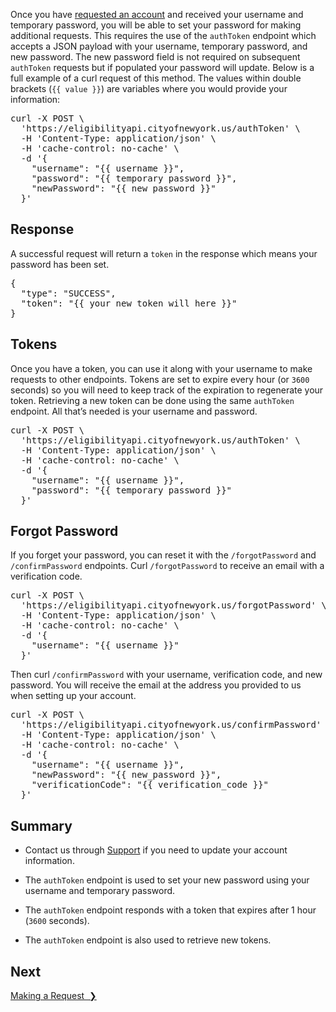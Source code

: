Once you have <a href="http://eepurl.com/gfLTuH" target="_blank">requested an account</a> and received your username and temporary password, you will be able to set your password for making additional requests. This requires the use of the `authToken` endpoint which accepts a JSON payload with your username, temporary password, and new password. The new password field is not required on subsequent `authToken` requests but if populated your password will update. Below is a full example of a curl request of this method. The values within double brackets (`{{ value }}`) are variables where you would provide your information:

<div class="code-block"><pre>
curl -X POST \
  'https://eligibilityapi.cityofnewyork.us/authToken' \
  -H 'Content-Type: application/json' \
  -H 'cache-control: no-cache' \
  -d '{
    "username": "{{ username }}",
    "password": "{{ temporary password }}",
    "newPassword": "{{ new password }}"
  }'</pre></div>

## Response

A successful request will return a `token` in the response which means your password has been set.

<div class="code-block"><pre>
{
  "type": "SUCCESS",
  "token": "{{ your new token will here }}"
}</pre></div>

## Tokens

Once you have a token, you can use it along with your username to make requests to other endpoints. Tokens are set to expire every hour (or `3600` seconds) so you will need to keep track of the expiration to regenerate your token. Retrieving a new token can be done using the same `authToken` endpoint. All that’s needed is your username and password.

<div class="code-block"><pre>curl -X POST \
  'https://eligibilityapi.cityofnewyork.us/authToken' \
  -H 'Content-Type: application/json' \
  -H 'cache-control: no-cache' \
  -d '{
    "username": "{{ username }}",
    "password": "{{ temporary password }}"
  }'</pre></div>

## Forgot Password

If you forget your password, you can reset it with the `/forgotPassword` and `/confirmPassword` endpoints. Curl `/forgotPassword` to receive an email with a verification code.

<div class="code-block"><pre>curl -X POST \
  'https://eligibilityapi.cityofnewyork.us/forgotPassword' \
  -H 'Content-Type: application/json' \
  -H 'cache-control: no-cache' \
  -d '{
    "username": "{{ username }}"
  }'</pre></div>

Then curl `/confirmPassword` with your username, verification code, and new password. You will receive the email at the address you provided to us when setting up your account.

<div class="code-block"><pre>curl -X POST \
  'https://eligibilityapi.cityofnewyork.us/confirmPassword' \
  -H 'Content-Type: application/json' \
  -H 'cache-control: no-cache' \
  -d '{
    "username": "{{ username }}",
    "newPassword": "{{ new_password }}",
    "verificationCode": "{{ verification_code }}"
  }'</pre></div>

## Summary

* Contact us through [Support](mailto:eligibilityapi@nycopportunity.nyc.gov) if you need to update your account information.

* The `authToken` endpoint is used to set your new password using your username and temporary password.

* The `authToken` endpoint responds with a token that expires after 1 hour (`3600` seconds).

* The `authToken` endpoint is also used to retrieve new tokens.


## Next

<a href="making-a-request" title="Making a Request" class="btn color-secondary-button">Making a Request&nbsp;&nbsp;❯</a>
